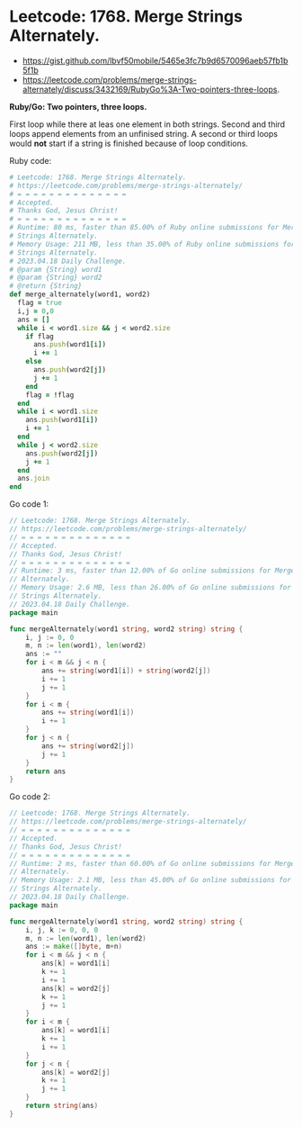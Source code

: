 # Leetcode: 1768. Merge Strings Alternately.

- https://gist.github.com/lbvf50mobile/5465e3fc7b9d6570096aeb57fb1b5f1b
- https://leetcode.com/problems/merge-strings-alternately/discuss/3432169/RubyGo%3A-Two-pointers-three-loops.

**Ruby/Go: Two pointers, three loops.**

First loop while there at leas one element in both strings. Second and third loops append elements from an unfinised string. A second or third loops would **not** start if a string is finished because of loop conditions.


Ruby code:
```Ruby
# Leetcode: 1768. Merge Strings Alternately.
# https://leetcode.com/problems/merge-strings-alternately/
# = = = = = = = = = = = = = =
# Accepted.
# Thanks God, Jesus Christ!
# = = = = = = = = = = = = = =
# Runtime: 80 ms, faster than 85.00% of Ruby online submissions for Merge
# Strings Alternately.
# Memory Usage: 211 MB, less than 35.00% of Ruby online submissions for Merge
# Strings Alternately.
# 2023.04.18 Daily Challenge.
# @param {String} word1
# @param {String} word2
# @return {String}
def merge_alternately(word1, word2)
  flag = true
  i,j = 0,0
  ans = []
  while i < word1.size && j < word2.size
    if flag
      ans.push(word1[i])
      i += 1
    else
      ans.push(word2[j])
      j += 1
    end
    flag = !flag
  end
  while i < word1.size
    ans.push(word1[i])
    i += 1
  end
  while j < word2.size
    ans.push(word2[j])
    j += 1
  end
  ans.join
end
```
Go code 1:
```Go
// Leetcode: 1768. Merge Strings Alternately.
// https://leetcode.com/problems/merge-strings-alternately/
// = = = = = = = = = = = = = =
// Accepted.
// Thanks God, Jesus Christ!
// = = = = = = = = = = = = = =
// Runtime: 3 ms, faster than 12.00% of Go online submissions for Merge Strings
// Alternately.
// Memory Usage: 2.6 MB, less than 26.00% of Go online submissions for Merge
// Strings Alternately.
// 2023.04.18 Daily Challenge.
package main

func mergeAlternately(word1 string, word2 string) string {
	i, j := 0, 0
	m, n := len(word1), len(word2)
	ans := ""
	for i < m && j < n {
		ans += string(word1[i]) + string(word2[j])
		i += 1
		j += 1
	}
	for i < m {
		ans += string(word1[i])
		i += 1
	}
	for j < n {
		ans += string(word2[j])
		j += 1
	}
	return ans
}
```

Go code 2:
```Go
// Leetcode: 1768. Merge Strings Alternately.
// https://leetcode.com/problems/merge-strings-alternately/
// = = = = = = = = = = = = = =
// Accepted.
// Thanks God, Jesus Christ!
// = = = = = = = = = = = = = =
// Runtime: 2 ms, faster than 60.00% of Go online submissions for Merge Strings
// Alternately.
// Memory Usage: 2.1 MB, less than 45.00% of Go online submissions for Merge
// Strings Alternately.
// 2023.04.18 Daily Challenge.
package main

func mergeAlternately(word1 string, word2 string) string {
	i, j, k := 0, 0, 0
	m, n := len(word1), len(word2)
	ans := make([]byte, m+n)
	for i < m && j < n {
		ans[k] = word1[i]
		k += 1
		i += 1
		ans[k] = word2[j]
		k += 1
		j += 1
	}
	for i < m {
		ans[k] = word1[i]
		k += 1
		i += 1
	}
	for j < n {
		ans[k] = word2[j]
		k += 1
		j += 1
	}
	return string(ans)
}
```

